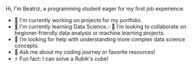 Hi, I'm Beatriz, a programming student eager for my first job experience.

- 🔭 I'm currently working on projects for my portfolio.
- 🌱 I'm currently learning Data Science.- 👯 I’m looking to collaborate on beginner-friendly data analysis or machine learning projects.
- 🤔 I’m looking for help with understanding more complex data science concepts.
- 💬 Ask me about my coding journey or favorite resources!
- ⚡ Fun fact: I can solve a Rubik's cube!


